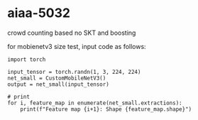 # aiaa-5032
crowd counting based no SKT and boosting

for mobienetv3 size test, input code as follows:
```
import torch

input_tensor = torch.randn(1, 3, 224, 224)
net_small = CustomMobileNetV3()
output = net_small(input_tensor)

# print
for i, feature_map in enumerate(net_small.extractions):
    print(f"Feature map {i+1}: Shape {feature_map.shape}")

```

